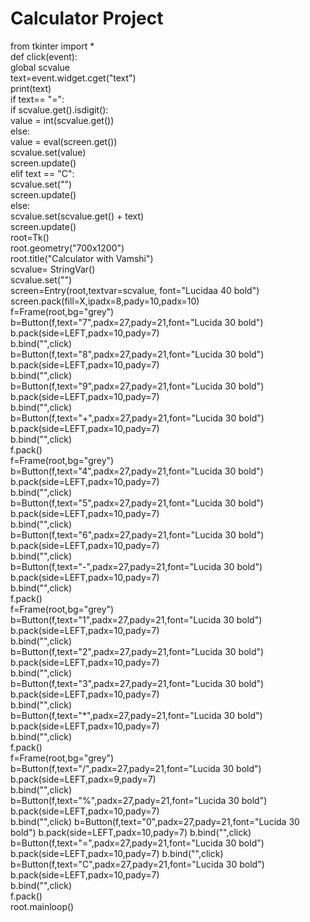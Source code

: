# Calculator Project
from tkinter import *   
def click(event):  
    global scvalue   
    text=event.widget.cget("text")   
    print(text)   
    if text== "=":  
        if scvalue.get().isdigit():   
            value = int(scvalue.get())   
        else:   
             value = eval(screen.get())   
        scvalue.set(value)   
        screen.update()  
    elif text == "C":  
         scvalue.set("")  
         screen.update()   
    else:  
        scvalue.set(scvalue.get() + text)  
        screen.update()   
root=Tk()        
root.geometry("700x1200")   
root.title("Calculator with Vamshi")   
scvalue= StringVar()   
scvalue.set("")   
screen=Entry(root,textvar=scvalue, font="Lucidaa 40 bold")   
screen.pack(fill=X,ipadx=8,pady=10,padx=10)   
f=Frame(root,bg="grey")   
b=Button(f,text="7",padx=27,pady=21,font="Lucida 30 bold")   
b.pack(side=LEFT,padx=10,pady=7)   
b.bind("<Button-1>",click)   
b=Button(f,text="8",padx=27,pady=21,font="Lucida 30 bold")   
b.pack(side=LEFT,padx=10,pady=7)   
b.bind("<Button-1>",click)   
b=Button(f,text="9",padx=27,pady=21,font="Lucida 30 bold")    
b.pack(side=LEFT,padx=10,pady=7)   
b.bind("<Button-1>",click)   
b=Button(f,text="+",padx=27,pady=21,font="Lucida 30 bold")   
b.pack(side=LEFT,padx=10,pady=7)  
b.bind("<Button-1>",click)   
f.pack()   
f=Frame(root,bg="grey")   
b=Button(f,text="4",padx=27,pady=21,font="Lucida 30 bold")   
b.pack(side=LEFT,padx=10,pady=7)   
b.bind("<Button-1>",click)   
b=Button(f,text="5",padx=27,pady=21,font="Lucida 30 bold")   
b.pack(side=LEFT,padx=10,pady=7)   
b.bind("<Button-1>",click)   
b=Button(f,text="6",padx=27,pady=21,font="Lucida 30 bold")   
b.pack(side=LEFT,padx=10,pady=7)   
b.bind("<Button-1>",click)   
b=Button(f,text="-",padx=27,pady=21,font="Lucida 30 bold")   
b.pack(side=LEFT,padx=10,pady=7)   
b.bind("<Button-1>",click)   
f.pack()   
f=Frame(root,bg="grey")   
b=Button(f,text="1",padx=27,pady=21,font="Lucida 30 bold")   
b.pack(side=LEFT,padx=10,pady=7)    
b.bind("<Button-1>",click)   
b=Button(f,text="2",padx=27,pady=21,font="Lucida 30 bold")   
b.pack(side=LEFT,padx=10,pady=7)   
b.bind("<Button-1>",click)   
b=Button(f,text="3",padx=27,pady=21,font="Lucida 30 bold")   
b.pack(side=LEFT,padx=10,pady=7)   
b.bind("<Button-1>",click)   
b=Button(f,text="*",padx=27,pady=21,font="Lucida 30 bold")   
b.pack(side=LEFT,padx=10,pady=7)   
b.bind("<Button-1>",click)   
f.pack()   
f=Frame(root,bg="grey")    
b=Button(f,text="/",padx=27,pady=21,font="Lucida 30 bold")   
b.pack(side=LEFT,padx=9,pady=7)    
b.bind("<Button-1>",click)   
b=Button(f,text="%",padx=27,pady=21,font="Lucida 30 bold")    
b.pack(side=LEFT,padx=10,pady=7)   
b.bind("<Button-1>",click)
b=Button(f,text="0",padx=27,pady=21,font="Lucida 30 bold")
b.pack(side=LEFT,padx=10,pady=7)
b.bind("<Button-1>",click)
b=Button(f,text="=",padx=27,pady=21,font="Lucida 30 bold")
b.pack(side=LEFT,padx=10,pady=7)
b.bind("<Button-1>",click)   
b=Button(f,text="C",padx=27,pady=21,font="Lucida 30 bold")   
b.pack(side=LEFT,padx=10,pady=7)   
b.bind("<Button-1>",click)   
f.pack()   
root.mainloop()   
